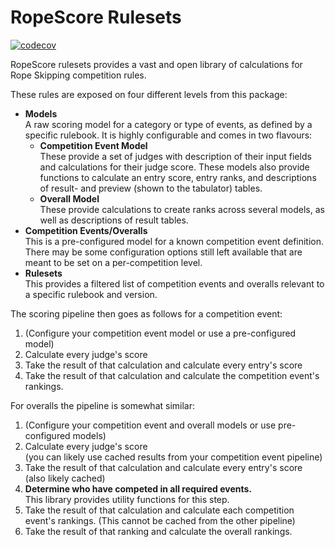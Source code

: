 # RopeScore Rulesets

[![codecov](https://codecov.io/gh/RopeScore/rulesets/graph/badge.svg?token=4OQJQODHGR)](https://codecov.io/gh/RopeScore/rulesets)

RopeScore rulesets provides a vast and open library of calculations for Rope
Skipping competition rules.

These rules are exposed on four different levels from this package:

- **Models**\
  A raw scoring model for a category or type of events, as defined by a specific
  rulebook. It is highly configurable and comes in two flavours:
  - **Competition Event Model**\
    These provide a set of judges with description of their input fields and
    calculations for their judge score. These models also provide functions to
    calculate an entry score, entry ranks, and descriptions of result- and
    preview (shown to the tabulator) tables.
  - **Overall Model**\
    These provide calculations to create ranks across several models, as well
    as descriptions of result tables.
- **Competition Events/Overalls**\
  This is a pre-configured model for a known competition event definition.
  There may be some configuration options still left available that are meant to
  be set on a per-competition level.
- **Rulesets**\
  This provides a filtered list of competition events and overalls relevant to a
  specific rulebook and version.

The scoring pipeline then goes as follows for a competition event:

1. (Configure your competition event model or use a pre-configured model)
2. Calculate every judge's score
3. Take the result of that calculation and calculate every entry's score
4. Take the result of that calculation and calculate the competition event's
   rankings.

For overalls the pipeline is somewhat similar:

1. (Configure your competition event and overall models or use pre-configured
   models)
2. Calculate every judge's score\
   (you can likely use cached results from your competition event pipeline)
3. Take the result of that calculation and calculate every entry's score\
   (also likely cached)
3. **Determine who have competed in all required events.**\
   This library provides utility functions for this step.
4. Take the result of that calculation and calculate each competition event's
   rankings. (This cannot be cached from the other pipeline)
5. Take the result of that ranking and calculate the overall rankings.

